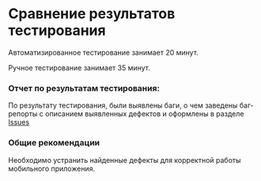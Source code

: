 # **Сравнение результатов тестирования**

Автоматизированное тестирование занимает 20 минут.

Ручное тестирование занимает 35 минут.

### **Отчет по результатам тестирования:**

По результату тестирования, были выявлены баги, о чем заведены баг-репорты
с описанием выявленных дефектов и оформлены в разделе [Issues](https://github.com/BekkerV8/Diplom/issues)

### **Общие рекомендации**

Необходимо устранить найденные дефекты для корректной работы мобильного приложения.
